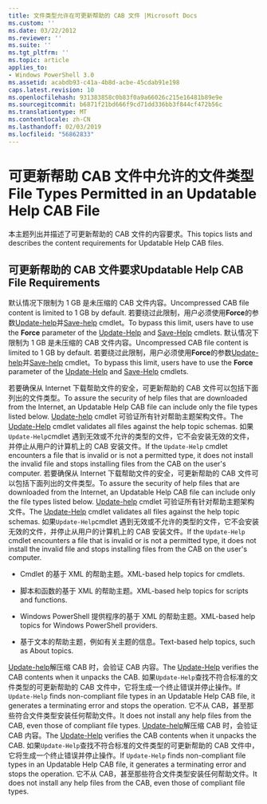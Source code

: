 ```yaml
---
title: 文件类型允许在可更新帮助的 CAB 文件 |Microsoft Docs
ms.custom: ''
ms.date: 03/22/2012
ms.reviewer: ''
ms.suite: ''
ms.tgt_pltfrm: ''
ms.topic: article
applies_to:
- Windows PowerShell 3.0
ms.assetid: acabdb93-c41a-4b8d-acbe-45cdab91e198
caps.latest.revision: 10
ms.openlocfilehash: 931383858c0b83f0a9a66026c215e16481b89e9e
ms.sourcegitcommit: b6871f21bd666f9cd71dd336bb3f844cf472b56c
ms.translationtype: MT
ms.contentlocale: zh-CN
ms.lasthandoff: 02/03/2019
ms.locfileid: "56862833"
---
```

# <a name="file-types-permitted-in-an-updatable-help-cab-file"></a><span data-ttu-id="685b0-102">可更新帮助 CAB 文件中允许的文件类型</span><span class="sxs-lookup"><span data-stu-id="685b0-102">File Types Permitted in an Updatable Help CAB File</span></span>

<span data-ttu-id="685b0-103">本主题列出并描述了可更新帮助的 CAB 文件的内容要求。</span><span class="sxs-lookup"><span data-stu-id="685b0-103">This topics lists and describes the content requirements for Updatable Help CAB files.</span></span>

## <a name="updatable-help-cab-file-requirements"></a><span data-ttu-id="685b0-104">可更新帮助的 CAB 文件要求</span><span class="sxs-lookup"><span data-stu-id="685b0-104">Updatable Help CAB File Requirements</span></span>

<span data-ttu-id="685b0-105">默认情况下限制为 1 GB 是未压缩的 CAB 文件内容。</span><span class="sxs-lookup"><span data-stu-id="685b0-105">Uncompressed CAB file content is limited to 1 GB by default.</span></span> <span data-ttu-id="685b0-106">若要绕过此限制，用户必须使用**Force**的参数[Update-help](/powershell/module/Microsoft.PowerShell.Core/Update-Help)并[Save-help](/powershell/module/Microsoft.PowerShell.Core/Save-Help) cmdlet。</span><span class="sxs-lookup"><span data-stu-id="685b0-106">To bypass this limit, users have to use the **Force** parameter of the [Update-Help](/powershell/module/Microsoft.PowerShell.Core/Update-Help) and [Save-Help](/powershell/module/Microsoft.PowerShell.Core/Save-Help) cmdlets.</span></span>
<span data-ttu-id="685b0-107">默认情况下限制为 1 GB 是未压缩的 CAB 文件内容。</span><span class="sxs-lookup"><span data-stu-id="685b0-107">Uncompressed CAB file content is limited to 1 GB by default.</span></span> <span data-ttu-id="685b0-108">若要绕过此限制，用户必须使用**Force**的参数[Update-help](/powershell/module/Microsoft.PowerShell.Core/Update-Help)并[Save-help](/powershell/module/Microsoft.PowerShell.Core/Save-Help) cmdlet。</span><span class="sxs-lookup"><span data-stu-id="685b0-108">To bypass this limit, users have to use the **Force** parameter of the [Update-Help](/powershell/module/Microsoft.PowerShell.Core/Update-Help) and [Save-Help](/powershell/module/Microsoft.PowerShell.Core/Save-Help) cmdlets.</span></span>

<span data-ttu-id="685b0-109">若要确保从 Internet 下载帮助文件的安全，可更新帮助的 CAB 文件可以包括下面列出的文件类型。</span><span class="sxs-lookup"><span data-stu-id="685b0-109">To assure the security of help files that are downloaded from the Internet, an Updatable Help CAB file can include only the file types listed below.</span></span> <span data-ttu-id="685b0-110">[Update-help](/powershell/module/Microsoft.PowerShell.Core/Update-Help) cmdlet 可验证所有针对帮助主题架构文件。</span><span class="sxs-lookup"><span data-stu-id="685b0-110">The [Update-Help](/powershell/module/Microsoft.PowerShell.Core/Update-Help) cmdlet validates all files against the help topic schemas.</span></span> <span data-ttu-id="685b0-111">如果`Update-Help`cmdlet 遇到无效或不允许的类型的文件，它不会安装无效的文件，并停止从用户的计算机上的 CAB 安装文件。</span><span class="sxs-lookup"><span data-stu-id="685b0-111">If the `Update-Help` cmdlet encounters a file that is invalid or is not a permitted type, it does not install the invalid file and stops installing files from the CAB on the user's computer.</span></span>
<span data-ttu-id="685b0-112">若要确保从 Internet 下载帮助文件的安全，可更新帮助的 CAB 文件可以包括下面列出的文件类型。</span><span class="sxs-lookup"><span data-stu-id="685b0-112">To assure the security of help files that are downloaded from the Internet, an Updatable Help CAB file can include only the file types listed below.</span></span> <span data-ttu-id="685b0-113">[Update-help](/powershell/module/Microsoft.PowerShell.Core/Update-Help) cmdlet 可验证所有针对帮助主题架构文件。</span><span class="sxs-lookup"><span data-stu-id="685b0-113">The [Update-Help](/powershell/module/Microsoft.PowerShell.Core/Update-Help) cmdlet validates all files against the help topic schemas.</span></span> <span data-ttu-id="685b0-114">如果`Update-Help`cmdlet 遇到无效或不允许的类型的文件，它不会安装无效的文件，并停止从用户的计算机上的 CAB 安装文件。</span><span class="sxs-lookup"><span data-stu-id="685b0-114">If the `Update-Help` cmdlet encounters a file that is invalid or is not a permitted type, it does not install the invalid file and stops installing files from the CAB on the user's computer.</span></span>

- <span data-ttu-id="685b0-115">Cmdlet 的基于 XML 的帮助主题。</span><span class="sxs-lookup"><span data-stu-id="685b0-115">XML-based help topics for cmdlets.</span></span>

- <span data-ttu-id="685b0-116">脚本和函数的基于 XML 的帮助主题。</span><span class="sxs-lookup"><span data-stu-id="685b0-116">XML-based help topics for scripts and functions.</span></span>

- <span data-ttu-id="685b0-117">Windows PowerShell 提供程序的基于 XML 的帮助主题。</span><span class="sxs-lookup"><span data-stu-id="685b0-117">XML-based help topics for Windows PowerShell providers.</span></span>

- <span data-ttu-id="685b0-118">基于文本的帮助主题，例如有关主题的信息。</span><span class="sxs-lookup"><span data-stu-id="685b0-118">Text-based help topics, such as About topics.</span></span>

<span data-ttu-id="685b0-119">[Update-help](/powershell/module/Microsoft.PowerShell.Core/Update-Help)解压缩 CAB 时，会验证 CAB 内容。</span><span class="sxs-lookup"><span data-stu-id="685b0-119">The [Update-Help](/powershell/module/Microsoft.PowerShell.Core/Update-Help) verifies the CAB contents when it unpacks the CAB.</span></span> <span data-ttu-id="685b0-120">如果`Update-Help`查找不符合标准的文件类型的可更新帮助的 CAB 文件中，它将生成一个终止错误并停止操作。</span><span class="sxs-lookup"><span data-stu-id="685b0-120">If `Update-Help` finds non-compliant file types in an Updatable Help CAB file, it generates a terminating error and stops the operation.</span></span> <span data-ttu-id="685b0-121">它不从 CAB，甚至那些符合文件类型安装任何帮助文件。</span><span class="sxs-lookup"><span data-stu-id="685b0-121">It does not install any help files from the CAB, even those of compliant file types.</span></span>
<span data-ttu-id="685b0-122">[Update-help](/powershell/module/Microsoft.PowerShell.Core/Update-Help)解压缩 CAB 时，会验证 CAB 内容。</span><span class="sxs-lookup"><span data-stu-id="685b0-122">The [Update-Help](/powershell/module/Microsoft.PowerShell.Core/Update-Help) verifies the CAB contents when it unpacks the CAB.</span></span> <span data-ttu-id="685b0-123">如果`Update-Help`查找不符合标准的文件类型的可更新帮助的 CAB 文件中，它将生成一个终止错误并停止操作。</span><span class="sxs-lookup"><span data-stu-id="685b0-123">If `Update-Help` finds non-compliant file types in an Updatable Help CAB file, it generates a terminating error and stops the operation.</span></span> <span data-ttu-id="685b0-124">它不从 CAB，甚至那些符合文件类型安装任何帮助文件。</span><span class="sxs-lookup"><span data-stu-id="685b0-124">It does not install any help files from the CAB, even those of compliant file types.</span></span>